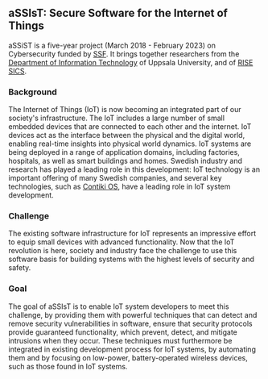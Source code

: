 ## aSSIsT: Secure Software for the Internet of Things

aSSiST is a five-year project (March 2018 - February 2023) on Cybersecurity
funded by [SSF](https://strategiska.se/).
It brings together researchers from the
[Department of Information Technology](http://www.it.uu.se/)
of Uppsala University, and of [RISE SICS](https://www.sics.se/).

### Background

The Internet of Things (IoT) is now becoming an integrated part of our
society's infrastructure. The IoT includes a large number of small
embedded devices that are connected to each other and the internet.
IoT devices act as the interface between the physical and the digital
world, enabling real-time insights into physical world dynamics. IoT
systems are being deployed in a range of application domains, including
factories, hospitals, as well as smart buildings and homes. Swedish industry
and research has played a leading role in this development: IoT technology
is an important offering of many Swedish companies, and several key
technologies, such as [Contiki OS](http://www.contiki-os.org/),
have a leading role in IoT system development.

### Challenge

The existing software infrastructure for IoT represents an impressive
effort to equip small devices with advanced functionality. Now that the
IoT revolution is here, society and industry face the challenge to use
this software basis for building systems with the highest levels of
security and safety.

### Goal

The goal of aSSIsT is to enable IoT system developers to meet this challenge,
by providing them with powerful techniques that can detect and remove security
vulnerabilities in software, ensure that security protocols provide guaranteed
functionality, which prevent, detect, and mitigate intrusions when they occur.
These techniques must furthermore be integrated in existing development process
for IoT systems, by automating them and by focusing on low-power, battery-operated
wireless devices, such as those found in IoT systems.
